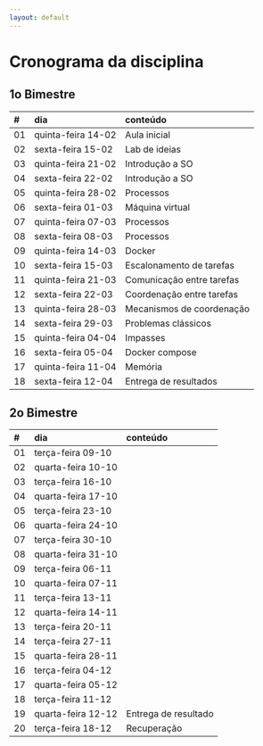```yaml
---
layout: default
---
```


# [](#header-1) Cronograma da disciplina

## [](#header-2) 1o Bimestre

| \#   | dia                | conteúdo                  |
| :--- | :----------------- | :------------------------ |
| 01   | quinta-feira 14-02 | Aula inicial              |
| 02   | sexta-feira  15-02 | Lab de ideias             |
| 03   | quinta-feira 21-02 | Introdução a SO           |
| 04   | sexta-feira  22-02 | Introdução a SO           |
| 05   | quinta-feira 28-02 | Processos                 |
| 06   | sexta-feira  01-03 | Máquina virtual           |
| 07   | quinta-feira 07-03 | Processos                 |
| 08   | sexta-feira  08-03 | Processos                 |
| 09   | quinta-feira 14-03 | Docker                    |
| 10   | sexta-feira  15-03 | Escalonamento de tarefas  |
| 11   | quinta-feira 21-03 | Comunicação entre tarefas |
| 12   | sexta-feira  22-03 | Coordenação entre tarefas |
| 13   | quinta-feira 28-03 | Mecanismos de coordenação |
| 14   | sexta-feira  29-03 | Problemas clássicos       |
| 15   | quinta-feira 04-04 | Impasses                  |
| 16   | sexta-feira  05-04 | Docker compose            |
| 17   | quinta-feira 11-04 | Memória                   |
| 18   | sexta-feira  12-04 | Entrega de resultados     |


## [](#header-2) 2o Bimestre

| \#   | dia                | conteúdo             |
| :--- | :----------------- | :------------------- |
| 01   | terça-feira  09-10 |                      |
| 02   | quarta-feira 10-10 |                      |
| 03   | terça-feira  16-10 |                      |
| 04   | quarta-feira 17-10 |                      |
| 05   | terça-feira  23-10 |                      |
| 06   | quarta-feira 24-10 |                      |
| 07   | terça-feira  30-10 |                      |
| 08   | quarta-feira 31-10 |                      |
| 09   | terça-feira  06-11 |                      |
| 10   | quarta-feira 07-11 |                      |
| 11   | terça-feira  13-11 |                      |
| 12   | quarta-feira 14-11 |                      |
| 13   | terça-feira  20-11 |                      |
| 14   | terça-feira  27-11 |                      |
| 15   | quarta-feira 28-11 |                      |
| 16   | terça-feira  04-12 |                      |
| 17   | quarta-feira 05-12 |                      |
| 18   | terça-feira  11-12 |                      |
| 19   | quarta-feira 12-12 | Entrega de resultado |
| 20   | terça-feira  18-12 | Recuperação          |
